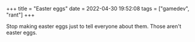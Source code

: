 +++
title = "Easter eggs"
date = 2022-04-30 19:52:08
tags = ["gamedev", "rant"]
+++

Stop making easter eggs just to tell everyone about them. Those aren't easter
eggs.
